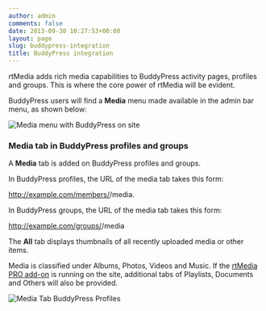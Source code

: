 ```yaml
---
author: admin
comments: false
date: 2013-09-30 10:27:53+00:00
layout: page
slug: buddypress-integration
title: BuddyPress integration
---
```


rtMedia adds rich media capabilities to BuddyPress activity pages, profiles and groups. This is where the core power of rtMedia will be evident.

BuddyPress users will find a **Media** menu made available in the admin bar menu, as shown below:

![Media menu with BuddyPress on site](https://rtcamp.com/wp-content/uploads/2013/09/adminBarMediaMenuBuddyPress.png)


### Media tab in BuddyPress profiles and groups


A **Media** tab is added on BuddyPress profiles and groups.

In BuddyPress profiles, the URL of the media tab takes this form:

http://example.com/members/<membername>/media.

In BuddyPress groups, the URL of the media tab takes this form:

http://example.com/groups/<groupname>/media

The **All** tab displays thumbnails of all recently uploaded media or other items.

Media is classified under Albums, Photos, Videos and Music. If the [rtMedia PRO add-on](https://rtcamp.com/products/rtmedia-pro/) is running on the site, additional tabs of Playlists, Documents and Others will also be provided.

![Media Tab BuddyPress Profiles](https://rtcamp.com/wp-content/uploads/2013/09/mediaTabBuddyPressProfiles.png)



